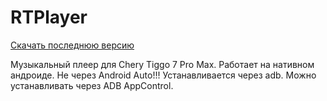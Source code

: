 # RTPlayer

[Скачать последнюю версию](https://github.com/rbwsok/RTPlayer/tree/main/rtplayer/release/rtplayer-release.apk)

Музыкальный плеер для Chery Tiggo 7 Pro Max. Работает на нативном андроиде. Не через Android Auto!!! Устанавливается через adb. Можно устанавливать через ADB AppControl.


